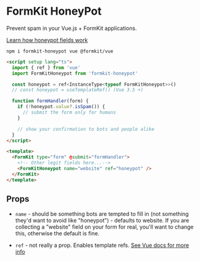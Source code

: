 # FormKit HoneyPot

Prevent spam in your Vue.js + FormKit applications.

[Learn how honeypot fields work](https://dev.to/felipperegazio/how-to-create-a-simple-honeypot-to-protect-your-web-forms-from-spammers--25n8)

```
npm i formkit-honeypot vue @formkit/vue
```

```html
<script setup lang="ts">
  import { ref } from 'vue'
  import FormKitHoneypot from 'formkit-honeypot'

  const honeypot = ref<InstanceType<typeof FormKitHoneypot>>()
  // const honeypot = useTemplateRef() (Vue 3.5 +)

  function formHandler(form) {
    if (!honeypot.value?.isSpam()) {
      // submit the form only for humans
    }

    // show your confirmation to bots and people alike
  }
</script>

<template>
  <FormKit type="form" @submit="formHandler">
    <!-- Other legit fields here...-->
    <FormKitHoneypot name="website" ref="honeypot" />
  </FormKit>
</template>
```

## Props

- `name` - should be something bots are tempted to fill in (not something they'd want to avoid like "honeypot") - defaults to website. If you are collecting a "website" field on your form for real, you'll want to change this, otherwise the default is fine.

- `ref` - not really a prop. Enables template refs. [See Vue docs for more info](https://vuejs.org/guide/essentials/template-refs.html)
